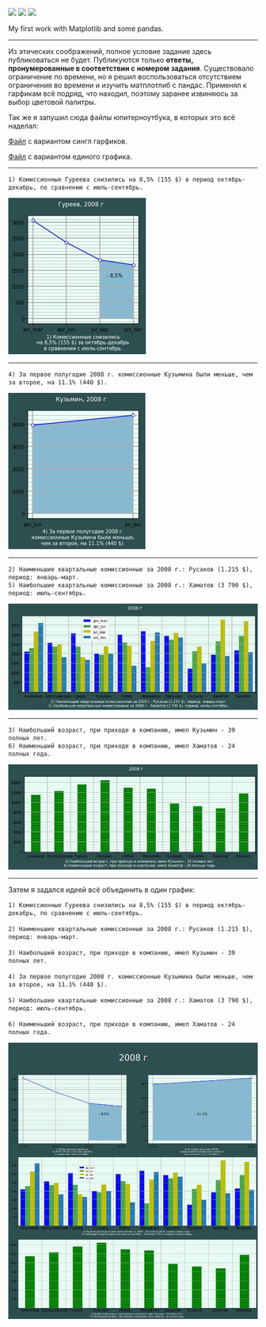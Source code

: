 
![](https://img.shields.io/badge/Python-3.9-blue)
![](https://img.shields.io/badge/matplotlib-3.2.2-blue)
![](https://img.shields.io/badge/pandas-1.1.5-blue)

My first work with Matplotlib and some pandas.
______
Из этических соображений, полное условие задание здесь публиковаться не будет. Публикуются только **ответы, пронумерованные в соответствии с номером задания**.
Существовало ограничение по времени, но я решил воспользоваться отсутствием ограничения во времени и изучить матплотлиб с пандас. Применял к гарфикам всё подряд, что находил, поэтому заранее извиняюсь за выбор цветовой палитры.

Так же я запушил сюда файлы юпитерноутбука, в которых это всё наделал:

[Файл](https://github.com/rpuropuu/educational/blob/master/matplotlib_pandas/a17_segments.ipynb) с вариантом сингл гарфиков.

[Файл](https://github.com/rpuropuu/educational/blob/master/matplotlib_pandas/a17_segments.ipynb) с вариантом единого графика.

______

```
1) Комиссионные Гуреева снизились на 8,5% (155 $) в период октябрь-декабрь, по сравнению с июль-сентябрь.
```

![](https://github.com/rpuropuu/educational/blob/master/matplotlib_pandas/Matplotlib/01.jpg)

_______

```
4) За первое полугодие 2008 г. комиссионные Кузьмина были меньше, чем за второе, на 11.1% (440 $).
```

![](https://github.com/rpuropuu/educational/blob/master/matplotlib_pandas/Matplotlib/02.jpg)

__________


```
2) Наименьшие квартальные комиссионные за 2008 г.: Русаков (1.215 $), период: январь-март.
5) Наибольшие квартальные комиссионные за 2008 г.: Хаматов (3 790 $), период: июль-сентябрь.
```

![](https://github.com/rpuropuu/educational/blob/master/matplotlib_pandas/Matplotlib/03.jpg)

__________

```
3) Наибольший возраст, при приходе в компанию, имел Кузьмин - 39 полных лет.
6) Наименьший возраст, при приходе в компанию, имел Хаматов - 24 полных года.
```

![](https://github.com/rpuropuu/educational/blob/master/matplotlib_pandas/Matplotlib/04.jpg)

__________

Затем я задался идеей всё объединить в один график:


```
1) Комиссионные Гуреева снизились на 8,5% (155 $) в период октябрь-декабрь, по сравнению с июль-сентябрь.

2) Наименьшие квартальные комиссионные за 2008 г.: Русаков (1.215 $), период: январь-март.

3) Наибольший возраст, при приходе в компанию, имел Кузьмин - 39 полных лет.

4) За первое полугодие 2008 г. комиссионные Кузьмина были меньше, чем за второе, на 11.1% (440 $).

5) Наибольшие квартальные комиссионные за 2008 г.: Хаматов (3 790 $), период: июль-сентябрь.

6) Наименьший возраст, при приходе в компанию, имел Хаматов - 24 полных года.
```


![](https://github.com/rpuropuu/educational/blob/master/matplotlib_pandas/Matplotlib/00.jpg)





